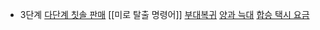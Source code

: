 - 3단계
[다단계 칫솔 판매](다단계%20칫솔%20판매.md)
[[미로 탈출 명령어]]
[부대복귀](부대복귀.md)
[양과 늑대](양과%20늑대.md)
[합승 택시 요금](합승%20택시%20요금.md)


